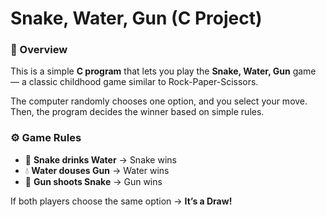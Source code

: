 
# Snake, Water, Gun (C Project)

### 📖 Overview
This is a simple **C program** that lets you play the **Snake, Water, Gun** game — a classic childhood game similar to Rock-Paper-Scissors.

The computer randomly chooses one option, and you select your move.  
Then, the program decides the winner based on simple rules.

### ⚙️ Game Rules
- 🐍 **Snake drinks Water** → Snake wins  
- 💧 **Water douses Gun** → Water wins  
- 🔫 **Gun shoots Snake** → Gun wins  

If both players choose the same option → **It’s a Draw!**


